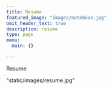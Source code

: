 ```yaml
---
title: Resume
featured_image: "images/notebook.jpg"
omit_header_text: true
description: resume
type: page
menu:
  main: {}

---
```


Resume

"static/images/resume.jpg"